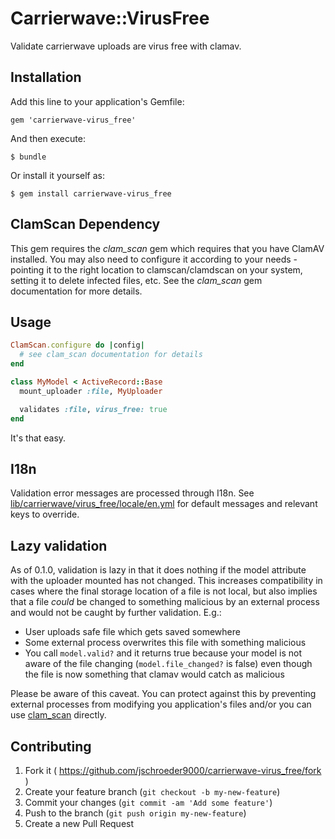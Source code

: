 # Carrierwave::VirusFree

Validate carrierwave uploads are virus free with clamav.

## Installation

Add this line to your application's Gemfile:

    gem 'carrierwave-virus_free'

And then execute:

    $ bundle

Or install it yourself as:

    $ gem install carrierwave-virus_free

## ClamScan Dependency

This gem requires the _clam_scan_ gem which requires that you have ClamAV installed.  You may also need to configure it according to your needs - pointing it to the right location to clamscan/clamdscan on your system, setting it to delete infected files, etc.  See the _clam_scan_ gem documentation for more details.

## Usage

```ruby
ClamScan.configure do |config|
  # see clam_scan documentation for details
end

class MyModel < ActiveRecord::Base
  mount_uploader :file, MyUploader

  validates :file, virus_free: true
end
```

It's that easy.

## I18n

Validation error messages are processed through I18n.  See [lib/carrierwave/virus_free/locale/en.yml](https://github.com/jschroeder9000/carrierwave-virus_free/blob/master/lib/carrierwave/virus_free/locale/en.yml) for default messages and relevant keys to override.

## Lazy validation

As of 0.1.0, validation is lazy in that it does nothing if the model attribute with the uploader mounted has not changed.  This increases compatibility in cases where the final storage location of a file is not local, but also implies that a file _could_ be changed to something malicious by an external process and would not be caught by further validation.  E.g.:

* User uploads safe file which gets saved somewhere
* Some external process overwrites this file with something malicious
* You call `model.valid?` and it returns true because your model is not aware of the file changing (`model.file_changed?` is false) even though the file is now something that clamav would catch as malicious

Please be aware of this caveat.  You can protect against this by preventing external processes from modifying you application's files and/or you can use [clam_scan](https://github.com/jschroeder9000/clam_scan) directly.

## Contributing

1. Fork it ( https://github.com/jschroeder9000/carrierwave-virus_free/fork )
2. Create your feature branch (`git checkout -b my-new-feature`)
3. Commit your changes (`git commit -am 'Add some feature'`)
4. Push to the branch (`git push origin my-new-feature`)
5. Create a new Pull Request
